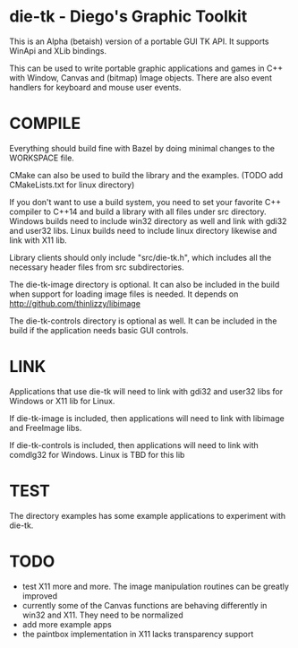 # die-tk - Diego's Graphic Toolkit
This is an Alpha (betaish) version of a portable GUI TK API. It supports WinApi and XLib bindings.

This can be used to write portable graphic applications and games in C++ with Window, Canvas and (bitmap) Image objects. There are also event handlers for keyboard and mouse user events.

# COMPILE
Everything should build fine with Bazel by doing minimal changes to the WORKSPACE file. 

CMake can also be used to build the library and the examples. (TODO add CMakeLists.txt for linux directory)
 
If you don't want to use a build system, you need to set your favorite C++ compiler to C++14 and build a library with all files under src directory.
Windows builds need to include win32 directory as well and link with gdi32 and user32 libs.
Linux builds need to include linux directory likewise and link with X11 lib.

Library clients should only include "src/die-tk.h", which includes all the necessary header files from src subdirectories.

The die-tk-image directory is optional. It can also be included in the build when support for loading image files is needed. It depends on http://github.com/thinlizzy/libimage

The die-tk-controls directory is optional as well. It can be included in the build if the application needs basic GUI controls.

# LINK
Applications that use die-tk will need to link with gdi32 and user32 libs for Windows or X11 lib for Linux.

If die-tk-image is included, then applications will need to link with libimage and FreeImage libs.

If die-tk-controls is included, then applications will need to link with comdlg32 for Windows. Linux is TBD for this lib

# TEST
The directory examples has some example applications to experiment with die-tk.

# TODO
- test X11 more and more. The image manipulation routines can be greatly improved
- currently some of the Canvas functions are behaving differently in win32 and X11. They need to be normalized
- add more example apps
- the paintbox implementation in X11 lacks transparency support
